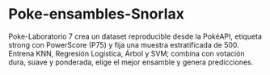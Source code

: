 # Poke-ensambles-Snorlax
Poke-Laboratorio 7 crea un dataset reproducible desde la PokéAPI, etiqueta strong con PowerScore (P75) y fija una muestra estratificada de 500. Entrena KNN, Regresión Logística, Árbol y SVM; combina con votación dura, suave y ponderada, elige el mejor ensamble y genera predicciones.
